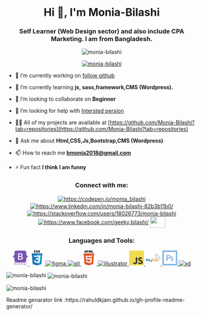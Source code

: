 <h1 align="center">Hi 👋, I'm Monia-Bilashi</h1>
<h3 align="center">Self Learner (Web Design sector) and also include CPA Marketing. I am from Bangladesh.</h3>

<p align="Center"> <img src="https://komarev.com/ghpvc/?username=monia-bilashi&label=Profile%20views&color=0e75b6&style=flat" alt="monia-bilashi" /> </p>

<p align="Center"> <a href="https://github.com/ryo-ma/github-profile-trophy"><img src="https://github-profile-trophy.vercel.app/?username=monia-bilashi&theme=tokyonight" alt="monia-bilashi"  height="20%"/></a> </p>

- 🔭 I’m currently working on [follow github](https://github.com/Monia-Bilashi?tab=repositories)

- 🌱 I’m currently learning **js, sass,framework,CMS (Wordpress).**

- 👯 I’m looking to collaborate on **Beginner**

- 🤝 I’m looking for help with [Intersted persion](https://github.com/Monia-Bilashi?tab=repositories)

- 👨‍💻 All of my projects are available at [https://github.com/Monia-Bilashi?tab=repositories](https://github.com/Monia-Bilashi?tab=repositories)

- 💬 Ask me about **Html,CSS,Js,Bootstrap,CMS (Wordpress)**

- 📫 How to reach me **bmonia2018@gmail.com**

- ⚡ Fun fact **I think I am funny**

<h3 align="center">Connect with me:</h3>
<p align="center">
<a href="https://codepen.io/https://codepen.io/monia_bilashi" target="blank"><img align="center" src="https://raw.githubusercontent.com/rahuldkjain/github-profile-readme-generator/master/src/images/icons/Social/codepen.svg" alt="https://codepen.io/monia_bilashi" height="30" width="40" /></a>
<a href="https://linkedin.com/in/https://www.linkedin.com/in/monia-bilashi-82b3b11b0/" target="blank"><img align="center" src="https://raw.githubusercontent.com/rahuldkjain/github-profile-readme-generator/master/src/images/icons/Social/linked-in-alt.svg" alt="https://www.linkedin.com/in/monia-bilashi-82b3b11b0/" height="30" width="40" /></a>
<a href="https://stackoverflow.com/users/https://stackoverflow.com/users/18026773/monia-bilashi" target="blank"><img align="center" src="https://raw.githubusercontent.com/rahuldkjain/github-profile-readme-generator/master/src/images/icons/Social/stack-overflow.svg" alt="https://stackoverflow.com/users/18026773/monia-bilashi" height="30" width="40" /></a>
<a href="https://fb.com/https://www.facebook.com/geeky.bilashi/" target="blank"><img align="center" src="https://raw.githubusercontent.com/rahuldkjain/github-profile-readme-generator/master/src/images/icons/Social/facebook.svg" alt="https://www.facebook.com/geeky.bilashi/" height="30" width="40" /></a>
<a href="https://www.youtube.com/channel/UCUevlh-p8Ivh8taEnRRCd0Q" target="blank"><img align="center" src="https://raw.githubusercontent.com/rahuldkjain/github-profile-readme-generator/master/src/images/icons/Social/youtube.svg" height="30" width="40" /></a>
</p>

<h3 align="center">Languages and Tools:</h3>
<p align="center"> <a href="https://getbootstrap.com" target="_blank" rel="noreferrer"> <img src="https://raw.githubusercontent.com/devicons/devicon/master/icons/bootstrap/bootstrap-plain-wordmark.svg" alt="bootstrap" width="40" height="40"/> </a> <a href="https://www.w3schools.com/css/" target="_blank" rel="noreferrer"> <img src="https://raw.githubusercontent.com/devicons/devicon/master/icons/css3/css3-original-wordmark.svg" alt="css3" width="40" height="40"/> </a> <a href="https://www.figma.com/" target="_blank" rel="noreferrer"> <img src="https://www.vectorlogo.zone/logos/figma/figma-icon.svg" alt="figma" width="40" height="40"/> </a> <a href="https://git-scm.com/" target="_blank" rel="noreferrer"> <img src="https://www.vectorlogo.zone/logos/git-scm/git-scm-icon.svg" alt="git" width="40" height="40"/> </a> <a href="https://www.w3.org/html/" target="_blank" rel="noreferrer"> <img src="https://raw.githubusercontent.com/devicons/devicon/master/icons/html5/html5-original-wordmark.svg" alt="html5" width="40" height="40"/> </a> <a href="https://www.adobe.com/in/products/illustrator.html" target="_blank" rel="noreferrer"> <img src="https://www.vectorlogo.zone/logos/adobe_illustrator/adobe_illustrator-icon.svg" alt="illustrator" width="40" height="40"/> </a> <a href="https://developer.mozilla.org/en-US/docs/Web/JavaScript" target="_blank" rel="noreferrer"> <img src="https://raw.githubusercontent.com/devicons/devicon/master/icons/javascript/javascript-original.svg" alt="javascript" width="40" height="40"/> </a> <a href="https://www.mysql.com/" target="_blank" rel="noreferrer"> <img src="https://raw.githubusercontent.com/devicons/devicon/master/icons/mysql/mysql-original-wordmark.svg" alt="mysql" width="40" height="40"/> </a> <a href="https://www.photoshop.com/en" target="_blank" rel="noreferrer"> <img src="https://raw.githubusercontent.com/devicons/devicon/master/icons/photoshop/photoshop-line.svg" alt="photoshop" width="40" height="40"/> </a> <a href="https://www.adobe.com/products/xd.html" target="_blank" rel="noreferrer"> <img src="https://cdn.worldvectorlogo.com/logos/adobe-xd.svg" alt="xd" width="40" height="40"/> </a> </p>

<p><img align="left" src="https://github-readme-stats.vercel.app/api/top-langs?username=monia-bilashi&show_icons=true&locale=en&layout=compact" alt="monia-bilashi" /></p>

<p>&nbsp;<img align="center" src="https://github-readme-stats.vercel.app/api?username=monia-bilashi&show_icons=true&locale=en" alt="monia-bilashi" /></p>

<p><img align="center" src="https://github-readme-streak-stats.herokuapp.com/?user=monia-bilashi&" alt="monia-bilashi" /></p>
Readme genarator link :https://rahuldkjain.github.io/gh-profile-readme-generator/
